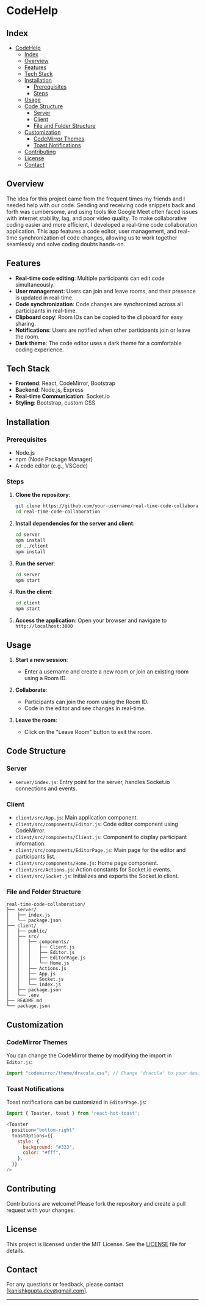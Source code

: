 # CodeHelp

## Index
- [CodeHelp](#codehelp)
  - [Index](#index)
  - [Overview](#overview)
  - [Features](#features)
  - [Tech Stack](#tech-stack)
  - [Installation](#installation)
    - [Prerequisites](#prerequisites)
    - [Steps](#steps)
  - [Usage](#usage)
  - [Code Structure](#code-structure)
    - [Server](#server)
    - [Client](#client)
    - [File and Folder Structure](#file-and-folder-structure)
  - [Customization](#customization)
    - [CodeMirror Themes](#codemirror-themes)
    - [Toast Notifications](#toast-notifications)
  - [Contributing](#contributing)
  - [License](#license)
  - [Contact](#contact)

## Overview

The idea for this project came from the frequent times my friends and I needed help with our code. Sending and receiving code snippets back and forth was cumbersome, and using tools like Google Meet often faced issues with internet stability, lag, and poor video quality. To make collaborative coding easier and more efficient, I developed a real-time code collaboration application. This app features a code editor, user management, and real-time synchronization of code changes, allowing us to work together seamlessly and solve coding doubts hands-on. 

## Features

- **Real-time code editing**: Multiple participants can edit code simultaneously.
- **User management**: Users can join and leave rooms, and their presence is updated in real-time.
- **Code synchronization**: Code changes are synchronized across all participants in real-time.
- **Clipboard copy**: Room IDs can be copied to the clipboard for easy sharing.
- **Notifications**: Users are notified when other participants join or leave the room.
- **Dark theme**: The code editor uses a dark theme for a comfortable coding experience.

## Tech Stack

- **Frontend**: React, CodeMirror, Bootstrap
- **Backend**: Node.js, Express
- **Real-time Communication**: Socket.io
- **Styling**: Bootstrap, custom CSS

## Installation

### Prerequisites

- Node.js
- npm (Node Package Manager)
- A code editor (e.g., VSCode)

### Steps

1. **Clone the repository**:
   ```bash
   git clone https://github.com/your-username/real-time-code-collaboration.git
   cd real-time-code-collaboration
   ```

2. **Install dependencies for the server and client**:
   ```bash
   cd server
   npm install
   cd ../client
   npm install
   ```

3. **Run the server**:
   ```bash
   cd server
   npm start
   ```

4. **Run the client**:
   ```bash
   cd client
   npm start
   ```

5. **Access the application**:
   Open your browser and navigate to `http://localhost:3000`

## Usage

1. **Start a new session**:
   - Enter a username and create a new room or join an existing room using a Room ID.

2. **Collaborate**:
   - Participants can join the room using the Room ID.
   - Code in the editor and see changes in real-time.

3. **Leave the room**:
   - Click on the "Leave Room" button to exit the room.

## Code Structure

### Server

- `server/index.js`: Entry point for the server, handles Socket.io connections and events.

### Client

- `client/src/App.js`: Main application component.
- `client/src/components/Editor.js`: Code editor component using CodeMirror.
- `client/src/components/Client.js`: Component to display participant information.
- `client/src/components/EditorPage.js`: Main page for the editor and participants list.
- `client/src/components/Home.js`: Home page component.
- `client/src/Actions.js`: Action constants for Socket.io events.
- `client/src/Socket.js`: Initializes and exports the Socket.io client.

### File and Folder Structure

```
real-time-code-collaboration/
├── server/
│   ├── index.js
│   └── package.json
├── client/
│   ├── public/
│   ├── src/
│   │   ├── components/
│   │   │   ├── Client.js
│   │   │   ├── Editor.js
│   │   │   ├── EditorPage.js
│   │   │   └── Home.js
│   │   ├── Actions.js
│   │   ├── App.js
│   │   ├── Socket.js
│   │   └── index.js
│   ├── package.json
│   └── .env
├── README.md
└── package.json
```

## Customization

### CodeMirror Themes

You can change the CodeMirror theme by modifying the import in `Editor.js`:

```js
import "codemirror/theme/dracula.css"; // Change 'dracula' to your desired theme
```

### Toast Notifications

Toast notifications can be customized in `EditorPage.js`:

```js
import { Toaster, toast } from 'react-hot-toast';

<Toaster
  position="bottom-right"
  toastOptions={{
    style: {
      background: "#333",
      color: "#fff",
    },
  }}
/>
```

## Contributing

Contributions are welcome! Please fork the repository and create a pull request with your changes.

## License

This project is licensed under the MIT License. See the [LICENSE](LICENSE) file for details.

## Contact

For any questions or feedback, please contact [kanishkgupta.dev@gmail.com].

---
